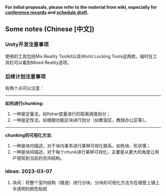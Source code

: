 **For initial proposals, please refer to the material from wiki, especially for [conference records](https://github.com/hinczhang/GraduteThesis_Master/wiki/Weekly-Conference-Record) and [schedule draft](https://github.com/hinczhang/GraduteThesis_Master/wiki/Schedule).**
## Some notes (Chinese [中文])
### Unity开发注意事项
使用的工具包括Mix Reality Toolkit以及World Locking Tools这两款。届时在工具栏可以看到Mixed Reality选项。
### 后续计划注意事项
有两个点可以注意：  
****  
**如何进行chunking:**  
1. 一种是定量法，如fisher度量进行的距离阈值划分；  
2. 一种是定性法，如根据功能区块进行划分（如教室区，教授办公区等）。  
****
**chunking的可视化方法:**  
1. 一种是块内描述，对于块内事务进行某种可视化联系，如色块、形状等；  
2. 一种是块间描述，对于每个chunk进行某种可视化，主要是从更大的角度让用户感知到当前的空间结构。

### ideas: 2023-03-07
1. 块间：将整个室内结构（楼道）进行分块，分块的可视化方法为在墙壁上铺上半透明的颜色贴纸